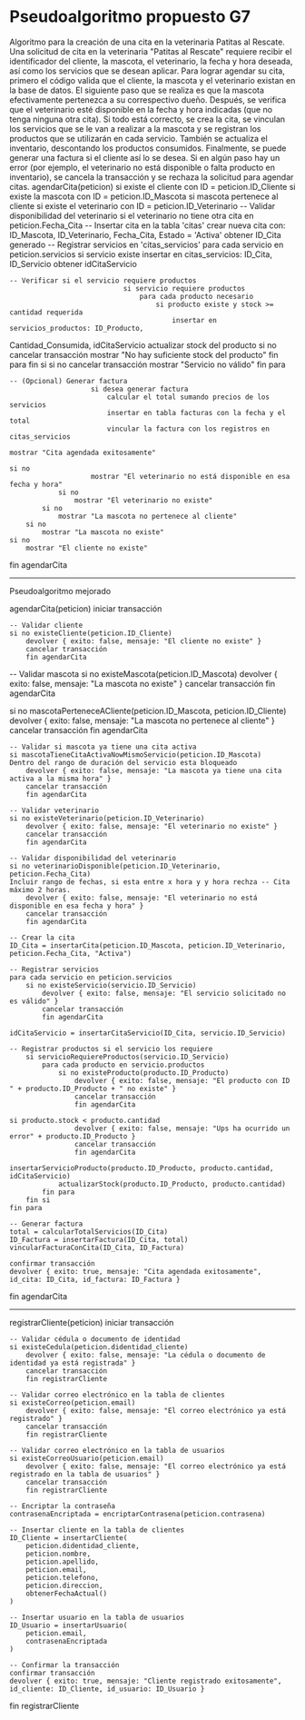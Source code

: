 # Pseudoalgoritmo propuesto G7

Algoritmo para la creación de una cita en la veterinaria Patitas al Rescate.
Una solicitud de cita en la veterinaria "Patitas al Rescate" requiere recibir el
identificador del cliente, la mascota, el veterinario, la fecha y hora deseada, así
como los servicios que se desean aplicar.
Para lograr agendar su cita, primero el código valida que el cliente, la mascota y
el veterinario existan en la base de datos. El siguiente paso que se realiza es que
la mascota efectivamente pertenezca a su correspectivo dueño.
Después, se verifica que el veterinario esté disponible en la fecha y hora
indicadas (que no tenga ninguna otra cita).
Si todo está correcto, se crea la cita, se vinculan los servicios que se le van a
realizar a la mascota y se registran los productos que se utilizarán en cada
servicio.
También se actualiza el inventario, descontando los productos consumidos.
Finalmente, se puede generar una factura si el cliente así lo se desea.
Si en algún paso hay un error (por ejemplo, el veterinario no está disponible o
falta producto en inventario), se cancela la transacción y se rechaza la solicitud
para agendar citas.
agendarCita(peticion)
si existe el cliente con ID = peticion.ID_Cliente
si existe la mascota con ID = peticion.ID_Mascota
si mascota pertenece al cliente
si existe el veterinario con ID = peticion.ID_Veterinario -- Validar disponibilidad del veterinario
si el veterinario no tiene otra cita en peticion.Fecha_Cita -- Insertar cita en la tabla 'citas'
crear nueva cita con: ID_Mascota, ID_Veterinario, Fecha_Cita,
Estado = 'Activa'
obtener ID_Cita generado -- Registrar servicios en 'citas_servicios'
para cada servicio en peticion.servicios
si servicio existe
                                insertar en citas_servicios: ID_Cita, ID_Servicio
                                obtener idCitaServicio

    -- Verificar si el servicio requiere productos
                                si servicio requiere productos
                                    para cada producto necesario
                                        si producto existe y stock >= cantidad requerida
                                            insertar en servicios_productos: ID_Producto,
Cantidad_Consumida, idCitaServicio
                                            actualizar stock del producto
                                        si no
                                            cancelar transacción
                                            mostrar "No hay suficiente stock del producto"
                                    fin para
                                fin si
                            si no
                                cancelar transacción
                                mostrar "Servicio no válido"
                        fin para

    -- (Opcional) Generar factura
                        si desea generar factura
                            calcular el total sumando precios de los servicios
                            insertar en tabla facturas con la fecha y el total
                            vincular la factura con los registros en citas_servicios

    mostrar "Cita agendada exitosamente"

    si no
                        mostrar "El veterinario no está disponible en esa fecha y hora"
                si no
                    mostrar "El veterinario no existe"
            si no
                mostrar "La mascota no pertenece al cliente"
        si no
            mostrar "La mascota no existe"
    si no
        mostrar "El cliente no existe"

fin agendarCita

---

Pseudoalgoritmo mejorado

agendarCita(peticion)
    iniciar transacción

    -- Validar cliente
    si no existeCliente(peticion.ID_Cliente)
        devolver { exito: false, mensaje: "El cliente no existe" }
        cancelar transacción
        fin agendarCita

-- Validar mascota
    si no existeMascota(peticion.ID_Mascota)
        devolver { exito: false, mensaje: "La mascota no existe" }
        cancelar transacción
        fin agendarCita

si no mascotaPerteneceACliente(peticion.ID_Mascota, peticion.ID_Cliente)
        devolver { exito: false, mensaje: "La mascota no pertenece al cliente" }
        cancelar transacción
        fin agendarCita

    -- Validar si mascota ya tiene una cita activa
    si mascotaTieneCitaActivaNowMismoServicio(peticion.ID_Mascota)
	Dentro del rango de duración del servicio esta bloqueado
        devolver { exito: false, mensaje: "La mascota ya tiene una cita activa a la misma hora" }
        cancelar transacción
        fin agendarCita

    -- Validar veterinario
    si no existeVeterinario(peticion.ID_Veterinario)
        devolver { exito: false, mensaje: "El veterinario no existe" }
        cancelar transacción
        fin agendarCita

    -- Validar disponibilidad del veterinario
    si no veterinarioDisponible(peticion.ID_Veterinario, peticion.Fecha_Cita)
	Incluir rango de fechas, si esta entre x hora y y hora rechza -- Cita máximo 2 horas.
        devolver { exito: false, mensaje: "El veterinario no está disponible en esa fecha y hora" }
        cancelar transacción
        fin agendarCita

    -- Crear la cita
    ID_Cita = insertarCita(peticion.ID_Mascota, peticion.ID_Veterinario, peticion.Fecha_Cita, "Activa")

    -- Registrar servicios
    para cada servicio en peticion.servicios
        si no existeServicio(servicio.ID_Servicio)
            devolver { exito: false, mensaje: "El servicio solicitado no es válido" }
            cancelar transacción
            fin agendarCita

    idCitaServicio = insertarCitaServicio(ID_Cita, servicio.ID_Servicio)

    -- Registrar productos si el servicio los requiere
        si servicioRequiereProductos(servicio.ID_Servicio)
            para cada producto en servicio.productos
                si no existeProducto(producto.ID_Producto)
                    devolver { exito: false, mensaje: "El producto con ID " + producto.ID_Producto + " no existe" }
                    cancelar transacción
                    fin agendarCita

    si producto.stock < producto.cantidad
                    devolver { exito: false, mensaje: "Ups ha ocurrido un error" + producto.ID_Producto }
                    cancelar transacción
                    fin agendarCita

    insertarServicioProducto(producto.ID_Producto, producto.cantidad, idCitaServicio)
                actualizarStock(producto.ID_Producto, producto.cantidad)
            fin para
        fin si
    fin para

    -- Generar factura
    total = calcularTotalServicios(ID_Cita)
    ID_Factura = insertarFactura(ID_Cita, total)
    vincularFacturaConCita(ID_Cita, ID_Factura)

    confirmar transacción
    devolver { exito: true, mensaje: "Cita agendada exitosamente", id_cita: ID_Cita, id_factura: ID_Factura }
fin agendarCita

---

registrarCliente(peticion)
    iniciar transacción

    -- Validar cédula o documento de identidad
    si existeCedula(peticion.didentidad_cliente)
        devolver { exito: false, mensaje: "La cédula o documento de identidad ya está registrada" }
        cancelar transacción
        fin registrarCliente

    -- Validar correo electrónico en la tabla de clientes
    si existeCorreo(peticion.email)
        devolver { exito: false, mensaje: "El correo electrónico ya está registrado" }
        cancelar transacción
        fin registrarCliente

    -- Validar correo electrónico en la tabla de usuarios
    si existeCorreoUsuario(peticion.email)
        devolver { exito: false, mensaje: "El correo electrónico ya está registrado en la tabla de usuarios" }
        cancelar transacción
        fin registrarCliente

    -- Encriptar la contraseña
    contrasenaEncriptada = encriptarContrasena(peticion.contrasena)

    -- Insertar cliente en la tabla de clientes
    ID_Cliente = insertarCliente(
        peticion.didentidad_cliente,
        peticion.nombre,
        peticion.apellido,
        peticion.email,
        peticion.telefono,
        peticion.direccion,
        obtenerFechaActual()
    )

    -- Insertar usuario en la tabla de usuarios
    ID_Usuario = insertarUsuario(
        peticion.email,
        contrasenaEncriptada
    )

    -- Confirmar la transacción
    confirmar transacción
    devolver { exito: true, mensaje: "Cliente registrado exitosamente", id_cliente: ID_Cliente, id_usuario: ID_Usuario }
fin registrarCliente
